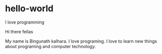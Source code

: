 # hello-world
I love programming

Hi there fellas

My name is Bingunath kalhara. I love programing. I love to learn new things
about programing and computer technology.

